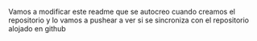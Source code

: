 Vamos a modificar este readme que se autocreo cuando creamos el repositorio y lo vamos a pushear a ver si se sincroniza con el repositorio alojado en github